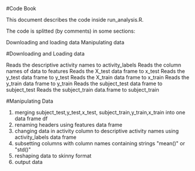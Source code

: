 #Code Book

This document describes the code inside run_analysis.R.

The code is splitted (by comments) in some sections:

Downloading and loading data
Manipulating data

#Downloading and Loading data

Reads the descriptive activity names to activity_labels
Reads the column names of data to features
Reads the X_test data frame to x_test
Reads the y_test data frame to y_test
Reads the X_train data frame to x_train
Reads the y_train data frame to y_train
Reads the subject_test data frame to subject_test
Reads the subject_train data.frame to subject_train

#Manipulating Data
1. merging subject_test,y_test,x_test, subject_train,y_train,x_train into one data frame df
2. renaming headers using features data frame
3. changing data in activity column to descriptive activity names using activity_labels data frame
4. subsetting columns with column names containing strings "mean()" or "std()"
5. reshaping data to skinny format
6. output data
